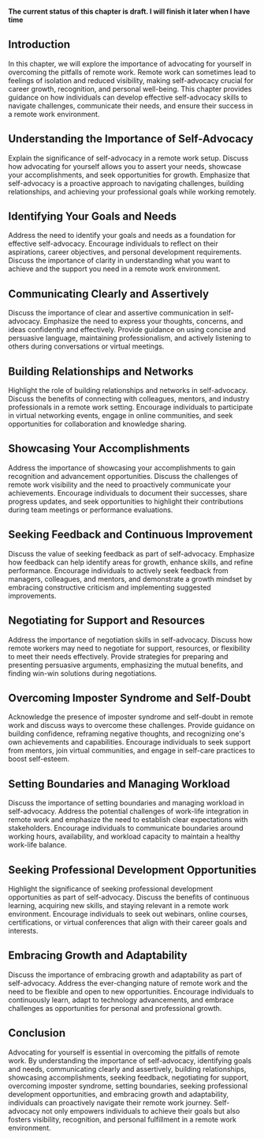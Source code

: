 **The current status of this chapter is draft. I will finish it later when I have time**

Introduction
------------

In this chapter, we will explore the importance of advocating for yourself in overcoming the pitfalls of remote work. Remote work can sometimes lead to feelings of isolation and reduced visibility, making self-advocacy crucial for career growth, recognition, and personal well-being. This chapter provides guidance on how individuals can develop effective self-advocacy skills to navigate challenges, communicate their needs, and ensure their success in a remote work environment.

Understanding the Importance of Self-Advocacy
---------------------------------------------

Explain the significance of self-advocacy in a remote work setup. Discuss how advocating for yourself allows you to assert your needs, showcase your accomplishments, and seek opportunities for growth. Emphasize that self-advocacy is a proactive approach to navigating challenges, building relationships, and achieving your professional goals while working remotely.

Identifying Your Goals and Needs
--------------------------------

Address the need to identify your goals and needs as a foundation for effective self-advocacy. Encourage individuals to reflect on their aspirations, career objectives, and personal development requirements. Discuss the importance of clarity in understanding what you want to achieve and the support you need in a remote work environment.

Communicating Clearly and Assertively
-------------------------------------

Discuss the importance of clear and assertive communication in self-advocacy. Emphasize the need to express your thoughts, concerns, and ideas confidently and effectively. Provide guidance on using concise and persuasive language, maintaining professionalism, and actively listening to others during conversations or virtual meetings.

Building Relationships and Networks
-----------------------------------

Highlight the role of building relationships and networks in self-advocacy. Discuss the benefits of connecting with colleagues, mentors, and industry professionals in a remote work setting. Encourage individuals to participate in virtual networking events, engage in online communities, and seek opportunities for collaboration and knowledge sharing.

Showcasing Your Accomplishments
-------------------------------

Address the importance of showcasing your accomplishments to gain recognition and advancement opportunities. Discuss the challenges of remote work visibility and the need to proactively communicate your achievements. Encourage individuals to document their successes, share progress updates, and seek opportunities to highlight their contributions during team meetings or performance evaluations.

Seeking Feedback and Continuous Improvement
-------------------------------------------

Discuss the value of seeking feedback as part of self-advocacy. Emphasize how feedback can help identify areas for growth, enhance skills, and refine performance. Encourage individuals to actively seek feedback from managers, colleagues, and mentors, and demonstrate a growth mindset by embracing constructive criticism and implementing suggested improvements.

Negotiating for Support and Resources
-------------------------------------

Address the importance of negotiation skills in self-advocacy. Discuss how remote workers may need to negotiate for support, resources, or flexibility to meet their needs effectively. Provide strategies for preparing and presenting persuasive arguments, emphasizing the mutual benefits, and finding win-win solutions during negotiations.

Overcoming Imposter Syndrome and Self-Doubt
-------------------------------------------

Acknowledge the presence of imposter syndrome and self-doubt in remote work and discuss ways to overcome these challenges. Provide guidance on building confidence, reframing negative thoughts, and recognizing one's own achievements and capabilities. Encourage individuals to seek support from mentors, join virtual communities, and engage in self-care practices to boost self-esteem.

Setting Boundaries and Managing Workload
----------------------------------------

Discuss the importance of setting boundaries and managing workload in self-advocacy. Address the potential challenges of work-life integration in remote work and emphasize the need to establish clear expectations with stakeholders. Encourage individuals to communicate boundaries around working hours, availability, and workload capacity to maintain a healthy work-life balance.

Seeking Professional Development Opportunities
----------------------------------------------

Highlight the significance of seeking professional development opportunities as part of self-advocacy. Discuss the benefits of continuous learning, acquiring new skills, and staying relevant in a remote work environment. Encourage individuals to seek out webinars, online courses, certifications, or virtual conferences that align with their career goals and interests.

Embracing Growth and Adaptability
---------------------------------

Discuss the importance of embracing growth and adaptability as part of self-advocacy. Address the ever-changing nature of remote work and the need to be flexible and open to new opportunities. Encourage individuals to continuously learn, adapt to technology advancements, and embrace challenges as opportunities for personal and professional growth.

Conclusion
----------

Advocating for yourself is essential in overcoming the pitfalls of remote work. By understanding the importance of self-advocacy, identifying goals and needs, communicating clearly and assertively, building relationships, showcasing accomplishments, seeking feedback, negotiating for support, overcoming imposter syndrome, setting boundaries, seeking professional development opportunities, and embracing growth and adaptability, individuals can proactively navigate their remote work journey. Self-advocacy not only empowers individuals to achieve their goals but also fosters visibility, recognition, and personal fulfillment in a remote work environment.

